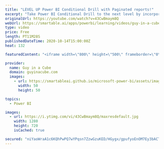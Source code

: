 ```yaml
---
title: "LEVEL UP Power BI Conditional Drill with Paginated reports!"
excerpt: "Take Power BI Conditional Drill to the next level by incorporating Paginated reports with your strategy! Patrick shows a customer scenario that he solved using this approach.  Paginated reports doc: https://docs.microsoft.com/power-bi/paginated-reports/paginated-reports-report-builder-power-bi  Power"
originalUrl: https://youtube.com/watch?v=43CwBmaym8Q
webUrl: https://smartable.ai/apps/powerbi/learning/videos/guy-in-a-cube-level-up-power-bi-conditional-drill-with-paginated-reports/
type: video
price: Free
length: PT11M28S
publishedDateTime: 2020-10-14T15:00:00Z
heat: 132

featuredContent: "<iframe width=\"800\" height=\"500\" frameborder=\"0\" src=\"https://www.youtube.com/embed/43CwBmaym8Q\" allow=\"accelerometer; autoplay; encrypted-media; gyroscope; picture-in-picture\" allowfullscreen></iframe>"

provider:
  name: Guy in a Cube
  domain: guyinacube.com
  images:
    - url: https://smartableai.github.io/microsoft-power-bi/assets/images/organizations/guyinacube.com-50x50.jpg
      width: 50
      height: 50

topics:
  - Power BI

images:
  - url: https://i.ytimg.com/vi/43CwBmaym8Q/maxresdefault.jpg
    width: 1280
    height: 720
    isCached: true

secured: "niYaoWraA1c6KQhPwPQ7wYPqsn7ZzwGzuKED/HGygx/gpufyoEnOM7Ey3bACT4aORR9ducqouILWHGZETGcq9Q+YLqzZkIGd4e7sBCmRDMNo2IHlx7DaCIjLukZXlJ71BNuFtFZ43zGTiydQV3zQmSky5N6AgbufZzjm6wJX1pZxqmhPT/9zY/yMUEflE/8lKUnkz+qBSE4O6KG7BTvhol9Ld6odNVwOlFAf5aOf3UAc4ZiZGdxcPuCIi/4cVKBNF+N0gJ/9Hp8bmGVsHbK72/qdwaI2sQWjEJvn2UNxrNr8sFmDpiw0uIABkTjcrrKUAukjErHjiGzeasg7Q1B9H/KqNBYFZSRhBpx1mTVv9BARZX0ol0CgWM3agmRwRrK0usNExvArxGrz2BcEIZItQWN2iEA0IWHyfXK8Z8ZIrFI=;XaUQ0pahN1NBtrzybTPFYg=="
---
```


